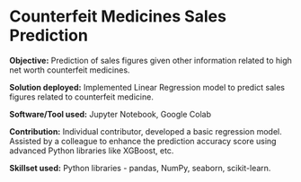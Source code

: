 # Counterfeit Medicines Sales Prediction
**Objective:** Prediction of sales figures given other information related to high net worth counterfeit medicines.

**Solution deployed:** Implemented Linear Regression model to predict sales figures related to counterfeit medicine.

**Software/Tool used:** Jupyter Notebook, Google Colab

**Contribution:** Individual contributor, developed a basic regression model. Assisted by a colleague to enhance the prediction accuracy score using advanced Python libraries like XGBoost, etc.

**Skillset used:** Python libraries - pandas, NumPy, seaborn, scikit-learn.
